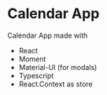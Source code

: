 # Calendar App

Calendar App made with

- React
- Moment
- Material-UI (for modals)
- Typescript
- React.Context as store
